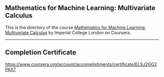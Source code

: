 ## Mathematics for Machine Learning: Multivariate Calculus

This is the directory of the course [Mathematics for Machine Learning: Multivariate Calculus](https://www.coursera.org/learn/multivariate-calculus-machine-learning/) by Imperial College London on Coursera.

---

## Completion Certificate
https://www.coursera.org/account/accomplishments/certificate/ELSJ2GG2PAX7
